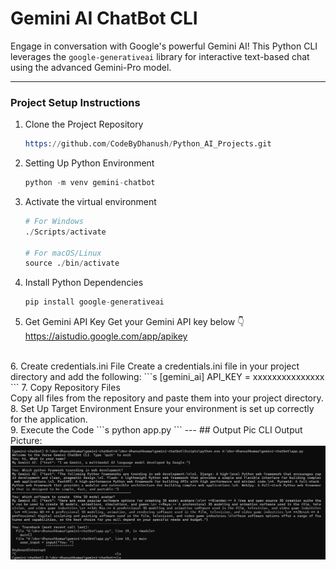 # Gemini AI ChatBot CLI
Engage in conversation with Google's powerful Gemini AI! This Python CLI leverages the `google-generativeai` library for interactive text-based chat using the advanced Gemini-Pro model.

---
### Project Setup Instructions
1. Clone the Project Repository
    ```s
    https://github.com/CodeByDhanush/Python_AI_Projects.git
    ```
2. Setting Up Python Environment
    ```s
    python -m venv gemini-chatbot
    ```
3. Activate the virtual environment
    ```s
    # For Windows
    ./Scripts/activate

    # For macOS/Linux
    source ./bin/activate
    ```
4. Install Python Dependencies
    ```s
    pip install google-generativeai
    ```
5. Get Gemini API Key
    Get your Gemini API key below 👇<br>
    https://aistudio.google.com/app/apikey
<br>
6. Create credentials.ini File
    Create a credentials.ini file in your project directory and add the following:
    ```s
    [gemini_ai]
    API_KEY = xxxxxxxxxxxxxxx
    ```
7. Copy Repository Files <br>
    Copy all files from the repository and paste them into your project directory.
<br>
8. Set Up Target Environment
    Ensure your environment is set up correctly for the application.
<br>
9. Execute the Code
    ```s
    python app.py
    ```
---
## Output Pic
CLI Output Picture:
<img src = "./output_pic.png">
